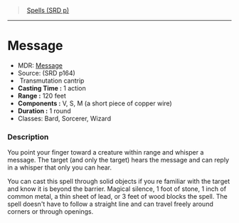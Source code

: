 ﻿---
!SpellItem
Name: Message
AltName: '[Message](hd_spells_message.md)'
Type: Transmutation
Level: cantrip
CastingTime: 1 action
Range: 120 feet
Components: V, S, M (a short piece of copper wire)
Duration: 1 round
Classes: Bard, Sorcerer, Wizard
Family: SpellVO
Source: (SRD p164)
Id: spells_vo.md#message
ParentLink: spells_vo.md#spells-srd-p
ParentName: Spells (SRD p)
NameLevel: 1
Attributes:
  Name: Message
  Markdown: >+
    # <!--Name-->Message<!--/Name-->


    - MDR: <!--AltName-->[Message](hd_spells_message.md)<!--/AltName-->

    - Source: <!--Source-->(SRD p164)<!--/Source-->

    -  <!--Type-->Transmutation<!--/Type--> <!--Level-->cantrip<!--/Level-->

    - **Casting Time :** <!--CastingTime-->1 action<!--/CastingTime-->

    - **Range :** <!--Range-->120 feet<!--/Range-->

    - **Components :** <!--Components-->V, S, M (a short piece of copper wire)<!--/Components-->

    - **Duration :** <!--Duration-->1 round<!--/Duration-->

    - Classes: <!--Classes-->Bard, Sorcerer, Wizard<!--/Classes-->


    ### Description


    You point your finger toward a creature within range and whisper a message. The target (and only the target) hears the message and can reply in a whisper that only you can hear.


    You can cast this spell through solid objects if you re familiar with the target and know it is beyond the barrier. Magical silence, 1 foot of stone, 1 inch of common metal, a thin sheet of lead, or 3 feet of wood blocks the spell. The spell doesn't have to follow a straight line and can travel freely around corners or through openings.

  AltName: '[Message](hd_spells_message.md)'
  Source: (SRD p164)
  Type: Transmutation
  Level: cantrip
  CastingTime: 1 action
  Range: 120 feet
  Components: V, S, M (a short piece of copper wire)
  Duration: 1 round
  Classes: Bard, Sorcerer, Wizard
AttributesDictionary: >+
  Name: Message

  Markdown: >+

    # <!--Name-->Message<!--/Name-->





    - MDR: <!--AltName-->[Message](hd_spells_message.md)<!--/AltName-->



    - Source: <!--Source-->(SRD p164)<!--/Source-->



    -  <!--Type-->Transmutation<!--/Type--> <!--Level-->cantrip<!--/Level-->



    - **Casting Time :** <!--CastingTime-->1 action<!--/CastingTime-->



    - **Range :** <!--Range-->120 feet<!--/Range-->



    - **Components :** <!--Components-->V, S, M (a short piece of copper wire)<!--/Components-->



    - **Duration :** <!--Duration-->1 round<!--/Duration-->



    - Classes: <!--Classes-->Bard, Sorcerer, Wizard<!--/Classes-->





    ### Description





    You point your finger toward a creature within range and whisper a message. The target (and only the target) hears the message and can reply in a whisper that only you can hear.





    You can cast this spell through solid objects if you re familiar with the target and know it is beyond the barrier. Magical silence, 1 foot of stone, 1 inch of common metal, a thin sheet of lead, or 3 feet of wood blocks the spell. The spell doesn't have to follow a straight line and can travel freely around corners or through openings.



  AltName: '[Message](hd_spells_message.md)'

  Source: (SRD p164)

  Type: Transmutation

  Level: cantrip

  CastingTime: 1 action

  Range: 120 feet

  Components: V, S, M (a short piece of copper wire)

  Duration: 1 round

  Classes: Bard, Sorcerer, Wizard

---
> [Spells (SRD p)](srd_spells.md)

---

# Message

- MDR: [Message](hd_spells_message.md)
- Source: (SRD p164)
-  Transmutation cantrip
- **Casting Time :** 1 action
- **Range :** 120 feet
- **Components :** V, S, M (a short piece of copper wire)
- **Duration :** 1 round
- Classes: Bard, Sorcerer, Wizard

### Description

You point your finger toward a creature within range and whisper a message. The target (and only the target) hears the message and can reply in a whisper that only you can hear.

You can cast this spell through solid objects if you re familiar with the target and know it is beyond the barrier. Magical silence, 1 foot of stone, 1 inch of common metal, a thin sheet of lead, or 3 feet of wood blocks the spell. The spell doesn't have to follow a straight line and can travel freely around corners or through openings.

